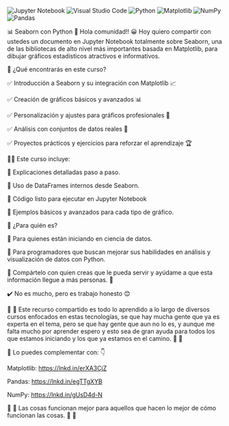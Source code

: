 ![Jupyter Notebook](https://img.shields.io/badge/jupyter-%23FA0F00.svg?style=for-the-badge&logo=jupyter&logoColor=white)
![Visual Studio Code](https://img.shields.io/badge/Visual%20Studio%20Code-0078d7.svg?style=for-the-badge&logo=visual-studio-code&logoColor=white)
![Python](https://img.shields.io/badge/python-3670A0?style=for-the-badge&logo=python&logoColor=ffdd54)
![Matplotlib](https://img.shields.io/badge/Matplotlib-%23ffffff.svg?style=for-the-badge&logo=Matplotlib&logoColor=black)
![NumPy](https://img.shields.io/badge/numpy-%23013243.svg?style=for-the-badge&logo=numpy&logoColor=white)
![Pandas](https://img.shields.io/badge/pandas-%23150458.svg?style=for-the-badge&logo=pandas&logoColor=white)



📊 Seaborn con Python 🐍 
 Hola comunidad!! 😀 
Hoy quiero compartir con ustedes un documento en Jupyter Notebook totalmente sobre Seaborn, una de las bibliotecas de alto nivel más importantes basada en Matplotlib, para dibujar gráficos estadísticos atractivos e informativos.

📌 ¿Qué encontrarás en este curso?

✅ Introducción a Seaborn y su integración con Matplotlib 📈

✅ Creación de gráficos básicos y avanzados 📊

✅ Personalización y ajustes para gráficos profesionales 🎨

✅ Análisis con conjuntos de datos reales 📂

✅ Proyectos prácticos y ejercicios para reforzar el aprendizaje 🏆

👨‍💻 Este curso incluye:

🔹 Explicaciones detalladas paso a paso.

🔹 Uso de DataFrames internos desde Seaborn.

🔹 Código listo para ejecutar en Jupyter Notebook

🔹 Ejemplos básicos y avanzados para cada tipo de gráfico.

📝 ¿Para quién es?

🔹 Para quienes están iniciando en ciencia de datos.

🔹 Para programadores que buscan mejorar sus habilidades en análisis y visualización de datos con Python.

📢 Compártelo con quien creas que le pueda servir y ayúdame a que esta información llegue a más personas. 🚀

✔️ No es mucho, pero es trabajo honesto 😊

🌟 🌟 Este recurso compartido es todo lo aprendido a lo largo de diversos cursos enfocados en estas tecnologías, se que hay mucha gente que ya es experta en el tema, pero se que hay gente que aun no lo es, y aunque me falta mucho por aprender espero y esto sea de gran ayuda para todos los que estamos iniciando y los que ya estamos en el camino. 🌟 🌟



🔆 Lo puedes complementar con: 👇 

Matplotlib: https://lnkd.in/erXA3CjZ

Pandas: https://lnkd.in/egTTgXYB

NumPy: https://lnkd.in/gUsD4d-N

🔶 🌟 Las cosas funcionan mejor para aquellos que hacen lo mejor de cómo funcionan las cosas. 🌟 🔶 
